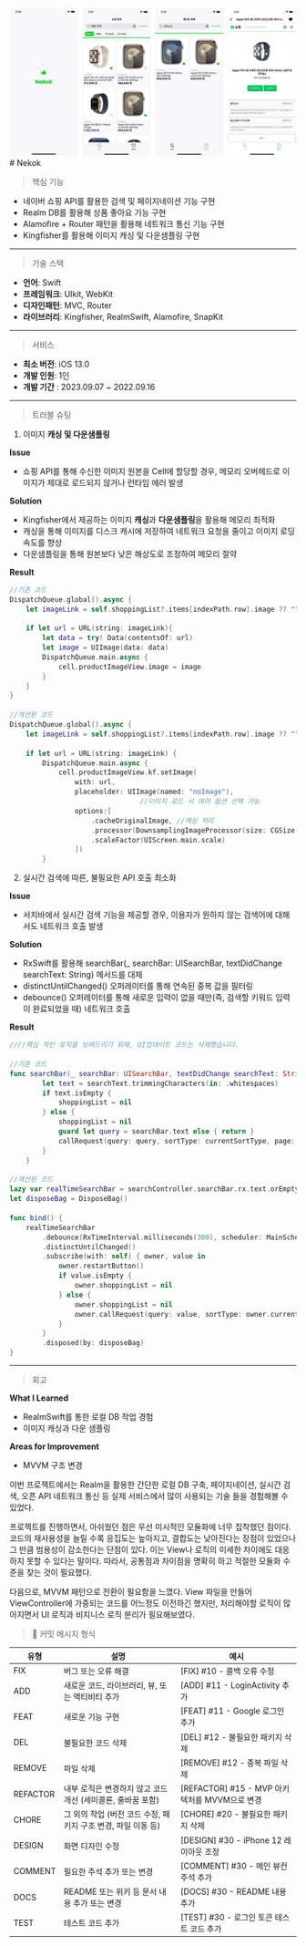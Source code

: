 <img src = " NeKok스냅샷.png" >
# Nekok

> 핵심 기능
> 
- 네이버 쇼핑 API를 활용한 검색 및 페이지네이션 기능 구현
- Realm DB를 활용해 상품 좋아요 기능 구현
- Alamofire + Router 패턴을 활용해 네트워크 통신 기능 구현
- Kingfisher를 활용해 이미지 캐싱 및 다운샘플링 구현

---

> 기술 스택
> 
- **언어**: Swift
- **프레임워크**: UIkit, WebKit
- **디자인패턴**: MVC, Router
- **라이브러리**: Kingfisher, RealmSwift, Alamofire, SnapKit

---

> 서비스
> 
- **최소 버전**: iOS 13.0
- **개발 인원**: 1인
- **개발 기간** : 2023.09.07 ~ 2022.09.16

---

> 트러블 슈팅
> 
1. 이미지 **캐싱 및 다운샘플링**

**Issue**

- 쇼핑 API를 통해 수신한 이미지 원본을 Cell에 할당할 경우, 메모리 오버헤드로 이미지가 제대로 로드되지 않거나 런타임 에러 발생

**Solution**

- Kingfisher에서 제공하는 이미지 **캐싱**과 **다운샘플링**을 활용해 메모리 최적화
- 캐싱을 통해 이미지를 디스크 캐시에 저장하여 네트워크 요청을 줄이고 이미지 로딩 속도를 향상
- 다운샘플링을 통해 원본보다 낮은 해상도로 조정하여 메모리 절약

**Result**

```swift
//기존 코드
DispatchQueue.global().async {
    let imageLink = self.shoppingList?.items[indexPath.row].image ?? ""

    if let url = URL(string: imageLink){
        let data = try! Data(contentsOf: url)
        let image = UIImage(data: data)
        DispatchQueue.main.async {
            cell.productImageView.image = image   
        }
    }
}

//개선된 코드
DispatchQueue.global().async {
    let imageLink = self.shoppingList?.items[indexPath.row].image ?? ""

    if let url = URL(string: imageLink) {
        DispatchQueue.main.async {
            cell.productImageView.kf.setImage(
                with: url,
                placeholder: UIImage(named: "noImage"),
								//이미지 로드 시 여러 옵션 선택 가능
                options:[
                    .cacheOriginalImage, //캐싱 처리 
                    .processor(DownsamplingImageProcessor(size: CGSize(width: 100, height: 100))), //이미지 다운 샘플링
                    .scaleFactor(UIScreen.main.scale) 
                ])
        }
```

2. 실시간 검색에 따른, 불필요한 API 호출 최소화

**Issue**

- 서치바에서 실시간 검색 기능을 제공할 경우, 이용자가 원하지 않는 검색어에 대해서도 네트워크 호출 발생

**Solution**

- RxSwift를 활용해 searchBar(_ searchBar: UISearchBar, textDidChange searchText: String) 메서드를 대체
- distinctUntilChanged() 오퍼레이터를 통해 연속된 중복 값을 필터링
- debounce() 오퍼레이터를 통해 새로운 입력이 없을 때만(즉, 검색할 키워드 입력이 완료되었을 때) 네트워크 호출

**Result**

```swift
////핵심 적인 로직을 보여드리기 위해, UI업데이트 코드는 삭제했습니다.

//기존 코드
func searchBar(_ searchBar: UISearchBar, textDidChange searchText: String) {
        let text = searchText.trimmingCharacters(in: .whitespaces)
        if text.isEmpty {
            shoppingList = nil
        } else {
            shoppingList = nil
            guard let query = searchBar.text else { return }
            callRequest(query: query, sortType: currentSortType, page: 1)
        }
    }

//개선된 코드
lazy var realTimeSearchBar = searchController.searchBar.rx.text.orEmpty
let disposeBag = DisposeBag()

func bind() {
    realTimeSearchBar
        .debounce(RxTimeInterval.milliseconds(300), scheduler: MainScheduler.instance)
        .distinctUntilChanged()
        .subscribe(with: self) { owner, value in
            owner.restartButton()
            if value.isEmpty {
                owner.shoppingList = nil
            } else {
                owner.shoppingList = nil
                owner.callRequest(query: value, sortType: owner.currentSortType, page: 1)
            }
        }
        .disposed(by: disposeBag)
}
```

---

> 회고
> 

**What I Learned**

- RealmSwift를 통한 로컬 DB 작업 경험
- 이미지 캐싱과 다운 샘플링

**Areas for Improvement**

- MVVM 구조 변경

이번 프로젝트에서는 Realm을 활용한 간단한 로컬 DB 구축, 페이지네이션, 실시간 검색, 오픈 API 네트워크 통신 등 실제 서비스에서 많이 사용되는 기술 들을 경험해볼 수 있었다. 

프로젝트를 진행하면서, 아쉬웠던 점은 우선 미시적인 모듈화에 너무 집착했던 점이다. 코드의 재사용성을 늘릴 수록 응집도는 높아지고, 결합도는 낮아진다는 장점이 있었으나 그 만큼 범용성이 감소한다는 단점이 있다. 이는 View나 로직의 미세한 차이에도 대응하지 못할 수 있다는 말이다. 따라서, 공통점과 차이점을 명확히 하고 적절한 모듈화 수준을 찾는 것이 필요했다. 

다음으로, MVVM 패턴으로 전환이 필요함을 느꼈다. View 파일을 만들어 ViewController에 가중되는 코드를 어느정도 이전하긴 했지만, 처리해야할 로직이 많아지면서 UI 로직과 비지니스 로직 분리가 필요해보였다. 

> 📒 커밋 메시지 형식
> 

| 유형 | 설명 | 예시 |
| --- | --- | --- |
| FIX | 버그 또는 오류 해결 | [FIX] #10 - 콜백 오류 수정 |
| ADD | 새로운 코드, 라이브러리, 뷰, 또는 액티비티 추가 | [ADD] #11 - LoginActivity 추가 |
| FEAT | 새로운 기능 구현 | [FEAT] #11 - Google 로그인 추가 |
| DEL | 불필요한 코드 삭제 | [DEL] #12 - 불필요한 패키지 삭제 |
| REMOVE | 파일 삭제 | [REMOVE] #12 - 중복 파일 삭제 |
| REFACTOR | 내부 로직은 변경하지 않고 코드 개선 (세미콜론, 줄바꿈 포함) | [REFACTOR] #15 - MVP 아키텍처를 MVVM으로 변경 |
| CHORE | 그 외의 작업 (버전 코드 수정, 패키지 구조 변경, 파일 이동 등) | [CHORE] #20 - 불필요한 패키지 삭제 |
| DESIGN | 화면 디자인 수정 | [DESIGN] #30 - iPhone 12 레이아웃 조정 |
| COMMENT | 필요한 주석 추가 또는 변경 | [COMMENT] #30 - 메인 뷰컨 주석 추가 |
| DOCS | README 또는 위키 등 문서 내용 추가 또는 변경 | [DOCS] #30 - README 내용 추가 |
| TEST | 테스트 코드 추가 | [TEST] #30 - 로그인 토큰 테스트 코드 추가 |
